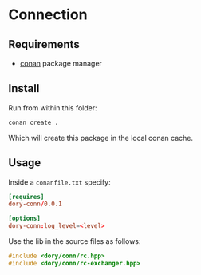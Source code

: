 # Connection

## Requirements

- [conan](https://conan.io/) package manager

## Install

Run from within this folder:

```sh
conan create .
```

Which will create this package in the local conan cache.

## Usage

Inside a `conanfile.txt` specify:

```toml
[requires]
dory-conn/0.0.1

[options]
dory-conn:log_level=<level>
```

Use the lib in the source files as follows:

```cpp
#include <dory/conn/rc.hpp>
#include <dory/conn/rc-exchanger.hpp>
```
